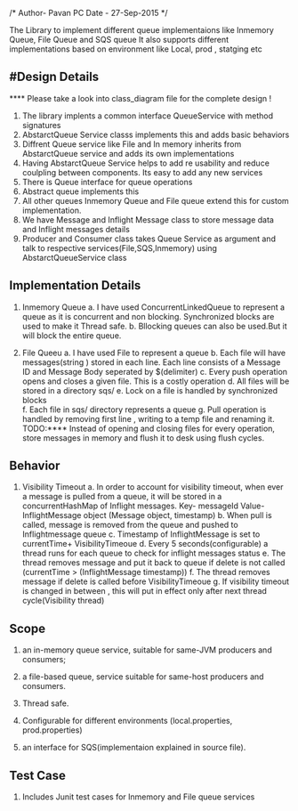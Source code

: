 /*
   Author- Pavan PC
   Date  - 27-Sep-2015
*/

The Library to implement different  queue implementaions like Inmemory Queue, File Queue and SQS queue
It also supports different implementations based on environment like Local, prod , statging etc


#Design Details
--------------------
**** Please take a look into class_diagram file for the complete  design !
1. The library implents a common interface QueueService with method signatures
2. AbstarctQueue Service classs implements this and adds basic behaviors
3. Diffrent Queue service like File and In memory inherits from AbstarctQueue service and adds its own implementations
4. Having AbstarctQueue Service helps to add re usability and reduce coulpling between components. Its easy to add any new services
5. There is Queue interface for queue operations
5. Abstract queue implements this
6. All other queues Inmemory Queue and File queue extend this for custom implementation.
7. We have Message and Inflight Message class to store message data and Inflight messages details
8. Producer and Consumer class takes Queue Service as argument and talk to respective services(File,SQS,Inmemory) using  AbstarctQueueService class


Implementation Details
-----------------------
1. Inmemory Queue
   a. I have used ConcurrentLinkedQueue to represent a queue as it is concurrent and non blocking. Synchronized blocks are used to make it Thread safe.
   b. Bllocking queues can also be used.But it will block the entire queue.

2. File Queeu
   a. I have used File to represent a queue
   b. Each file will have messages(string ) stored in each line. Each line consists of a Message ID and Message Body seperated by $(delimiter) 
   c. Every push operation opens and closes a given file. This is a costly operation
   d. All files will be stored in a directory sqs/
   e. Lock on a file is handled by synchronized blocks   
   f. Each file in sqs/ directory represents a queue
   g. Pull operation is handled by removing first line , writing to a temp file and renaming it.
   TODO:****
      Instead of opening and closing files for every operation, store messages in memory and flush it to desk using flush cycles.

Behavior
--------
1. Visibility Timeout
   a. In order to account for visibility timeout, when ever a message is pulled from a queue, it will be stored in a
      concurrentHashMap of Inflight messages.
         Key- messageId
         Value- InflightMessage object (Message object, timestamp)
   b. When pull is called, message is removed from the queue and pushed to Inflightmessage queue
   c. Timestamp of InflightMessage is set to currentTime+ VisibilityTimeoue
   d. Every 5 seconds(configurable) a thread runs for each queue to check for inflight messages status
   e. The thread removes message and put it back to queue if delete is not called (currentTime > (InflightMessage timestamp))
   f. The thread removes message if delete is called before  VisibilityTimeoue
   g. If visibility timeout is changed in between , this will put in effect only after next thread cycle(Visibility thread)


Scope
------
1. an in-memory queue service, suitable for same-JVM producers and consumers;

2. a file-based queue, service suitable for same-host producers and consumers.

3. Thread safe.

4. Configurable for different environments (local.properties, prod.properties)

3. an interface for SQS(implementaion explained in source file).


Test Case
---------
1. Includes Junit test cases for Inmemory and File queue services
